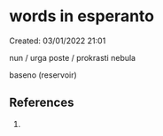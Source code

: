 # words in esperanto 
Created: 03/01/2022 21:01  

nun / urga
poste / prokrasti
nebula

baseno (reservoir)



## References 
1. 